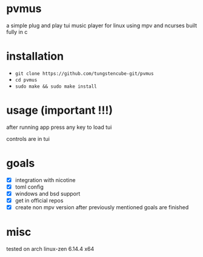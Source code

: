 # pvmus

a simple plug and play tui music player for linux using mpv and ncurses built fully in c

# installation

- `git clone https://github.com/tungstencube-git/pvmus`
- `cd pvmus`
- `sudo make && sudo make install`

# usage (important !!!)

after running app press any key to load tui

controls are in tui

# goals

- [x] integration with nicotine  
- [x] toml config  
- [x] windows and bsd support  
- [x] get in official repos  
- [x] create non mpv version after previously mentioned goals are finished

# misc 

tested on arch linux-zen 6.14.4 x64 
